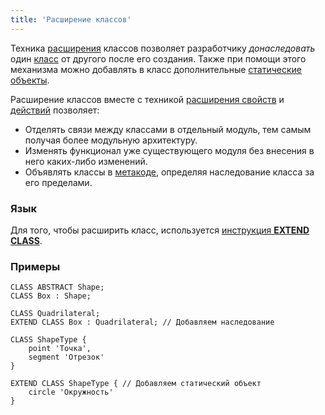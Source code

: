 ```yaml
---
title: 'Расширение классов'
---
```


Техника [расширения](Extensions.md) классов позволяет разработчику *донаследовать* один [класс](Classes.md) от другого после его создания. Также при помощи этого механизма можно добавлять в класс дополнительные [статические объекты](Static_objects.md).

Расширение классов вместе с техникой [расширения свойств](Property_extension.md) и [действий](Action_extension.md) позволяет:

-   Отделять связи между классами в отдельный модуль, тем самым получая более модульную архитектуру.
-   Изменять функционал уже существующего модуля без внесения в него каких-либо изменений.
-   Объявлять классы в [метакоде](Metaprogramming.md), определяя наследование класса за его пределами.

### Язык

Для того, чтобы расширить класс, используется [инструкция **EXTEND CLASS**](EXTEND_CLASS_instruction.md).

### Примеры

```lsf
CLASS ABSTRACT Shape;
CLASS Box : Shape;

CLASS Quadrilateral;
EXTEND CLASS Box : Quadrilateral; // Добавляем наследование

CLASS ShapeType {
	point 'Точка',
	segment 'Отрезок'
}

EXTEND CLASS ShapeType { // Добавляем статический объект
	circle 'Окружность'
}
```
